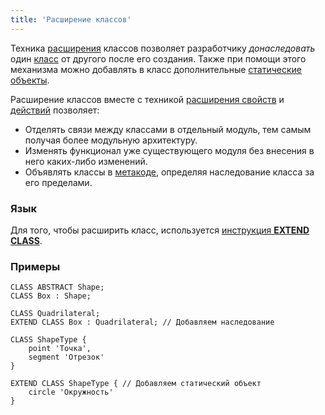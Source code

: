 ```yaml
---
title: 'Расширение классов'
---
```


Техника [расширения](Extensions.md) классов позволяет разработчику *донаследовать* один [класс](Classes.md) от другого после его создания. Также при помощи этого механизма можно добавлять в класс дополнительные [статические объекты](Static_objects.md).

Расширение классов вместе с техникой [расширения свойств](Property_extension.md) и [действий](Action_extension.md) позволяет:

-   Отделять связи между классами в отдельный модуль, тем самым получая более модульную архитектуру.
-   Изменять функционал уже существующего модуля без внесения в него каких-либо изменений.
-   Объявлять классы в [метакоде](Metaprogramming.md), определяя наследование класса за его пределами.

### Язык

Для того, чтобы расширить класс, используется [инструкция **EXTEND CLASS**](EXTEND_CLASS_instruction.md).

### Примеры

```lsf
CLASS ABSTRACT Shape;
CLASS Box : Shape;

CLASS Quadrilateral;
EXTEND CLASS Box : Quadrilateral; // Добавляем наследование

CLASS ShapeType {
	point 'Точка',
	segment 'Отрезок'
}

EXTEND CLASS ShapeType { // Добавляем статический объект
	circle 'Окружность'
}
```
